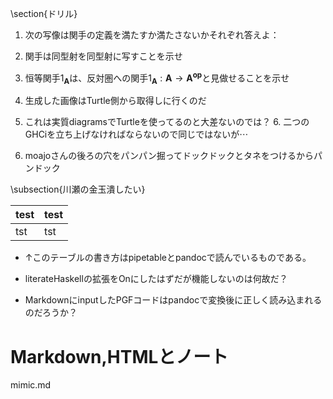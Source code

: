 \section{ドリル}

1. 次の写像は関手の定義を満たすか満たさないかそれぞれ答えよ：

2. 関手は同型射を同型射に写すことを示せ

3. 恒等関手$1_\mathbf{A}$は、反対圏への関手$1_\mathbf{A}: \mathbf{A} \to \mathbf{A^{\mathbf{op}}}$と見做せることを示せ
4. 生成した画像はTurtle側から取得しに行くのだ
5. これは実質diagramsでTurtleを使ってるのと大差ないのでは？
    6. 二つのGHCiを立ち上げなければならないので同じではないが$\cdots$
7. moajoさんの後ろの穴をパンパン掘ってドックドックとタネをつけるからパンドック


\subsection{川瀬の金玉潰したい}

|test|test|
|--|--|
|tst|tst|
- ↑このテーブルの書き方はpipetableとpandocで読んでいるものである。

- literateHaskellの拡張をOnにしたはずだが機能しないのは何故だ？
- MarkdownにinputしたPGFコードはpandocで変換後に正しく読み込まれるのだろうか？

# Markdown,HTMLとノート

mimic.md
